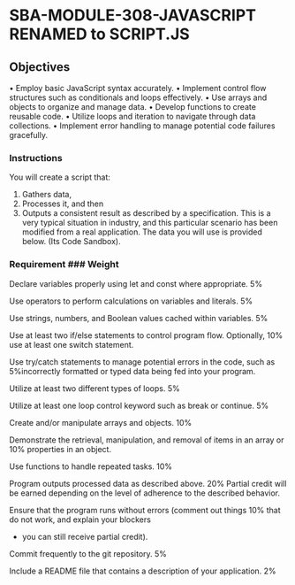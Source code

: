 # SBA-MODULE-308-JAVASCRIPT RENAMED to SCRIPT.JS
## Objectives
• Employ basic JavaScript syntax accurately.
• Implement control flow structures such as conditionals and loops effectively.
• Use arrays and objects to organize and manage data.
• Develop functions to create reusable code.
• Utilize loops and iteration to navigate through data collections.
• Implement error handling to manage potential code failures gracefully.


### Instructions
You will create a script that:
1. Gathers data, 
2. Processes it, and then 
3. Outputs a consistent result as described by a specification. 
This is a very typical situation in industry, and this particular scenario has been modified from a real application. The data you will use is provided below. (Its Code Sandbox).



### Requirement  						                    ### Weight 

Declare variables properly using let and const where appropriate. 5%

Use operators to perform calculations on variables and literals.  5%

Use strings, numbers, and Boolean values cached within variables. 5%

Use at least two if/else statements to control program flow. Optionally,                                                        10%
use at least one switch statement.

Use try/catch statements to manage potential errors in the code, such as  5%incorrectly formatted or typed data being fed into your program.


Utilize at least two different types of loops. 5%


Utilize at least one loop control keyword such as break or continue. 5%


Create and/or manipulate arrays and objects.				    10%


Demonstrate the retrieval, manipulation, and removal of items in an array or 10%
 properties in an object.


Use functions to handle repeated tasks.					10%


Program outputs processed data as described above. 			20%
Partial credit will be earned depending on the level of adherence 
to the described behavior.

Ensure that the program runs without errors (comment out things 	10%
that do not work, and explain your blockers 
- you can still receive partial credit).


Commit frequently to the git repository.				5%

Include a README file that contains a description of your application.	 2%



